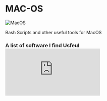 # MAC-OS

![MacOS](https://img.shields.io/badge/mac%20os-000000?style=for-the-badge&logo=apple&logoColor=white)

Bash Scripts and other useful tools for MacOS

### A list of software I find Usfeul ![Softare](https://github.com/anzonathan/MAC-OS/blob/main/Software.md)
